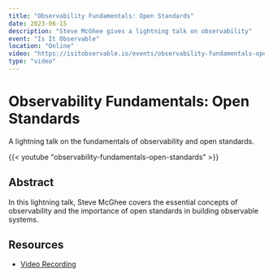 ```yaml
---
title: "Observability Fundamentals: Open Standards"
date: 2023-06-15
description: "Steve McGhee gives a lightning talk on observability"
event: "Is It Observable"
location: "Online"
video: "https://isitobservable.io/events/observability-fundamentals-open-standards"
type: "video"
---
```


# Observability Fundamentals: Open Standards

A lightning talk on the fundamentals of observability and open standards.

{{< youtube "observability-fundamentals-open-standards" >}}

## Abstract

In this lightning talk, Steve McGhee covers the essential concepts of observability and the importance of open standards in building observable systems.

## Resources

- [Video Recording](https://isitobservable.io/events/observability-fundamentals-open-standards) 